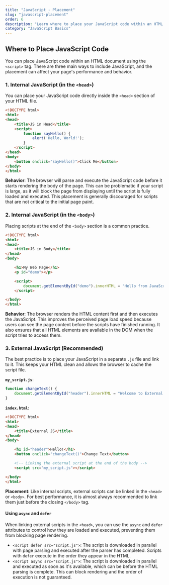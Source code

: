 ```yaml
---
title: "JavaScript - Placement"
slug: "javascript-placement"
order: 6
description: "Learn where to place your JavaScript code within an HTML document for optimal performance and behavior."
category: "JavaScript Basics"
---
```


## Where to Place JavaScript Code

You can place JavaScript code within an HTML document using the `<script>` tag. There are three main ways to include JavaScript, and the placement can affect your page's performance and behavior.

### 1. Internal JavaScript (in the `<head>`)

You can place your JavaScript code directly inside the `<head>` section of your HTML file.

```html
<!DOCTYPE html>
<html>
<head>
    <title>JS in Head</title>
    <script>
        function sayHello() {
            alert('Hello, World!');
        }
    </script>
</head>
<body>
    <button onclick="sayHello()">Click Me</button>
</body>
</html>
```
**Behavior**: The browser will parse and execute the JavaScript code before it starts rendering the body of the page. This can be problematic if your script is large, as it will block the page from displaying until the script is fully loaded and executed. This placement is generally discouraged for scripts that are not critical to the initial page paint.

### 2. Internal JavaScript (in the `<body>`)

Placing scripts at the end of the `<body>` section is a common practice.

```html
<!DOCTYPE html>
<html>
<head>
    <title>JS in Body</title>
</head>
<body>

    <h1>My Web Page</h1>
    <p id="demo"></p>

    <script>
        document.getElementById("demo").innerHTML = "Hello from JavaScript!";
    </script>

</body>
</html>
```
**Behavior**: The browser renders the HTML content first and then executes the JavaScript. This improves the perceived page load speed because users can see the page content before the scripts have finished running. It also ensures that all HTML elements are available in the DOM when the script tries to access them.

### 3. External JavaScript (Recommended)

The best practice is to place your JavaScript in a separate `.js` file and link to it. This keeps your HTML clean and allows the browser to cache the script file.

**`my_script.js`**:
```javascript
function changeText() {
    document.getElementById("header").innerHTML = "Welcome to External JS!";
}
```

**`index.html`**:
```html
<!DOCTYPE html>
<html>
<head>
    <title>External JS</title>
</head>
<body>

    <h1 id="header">Hello!</h1>
    <button onclick="changeText()">Change Text</button>

    <!-- Linking the external script at the end of the body -->
    <script src="my_script.js"></script>

</body>
</html>
```
**Placement**: Like internal scripts, external scripts can be linked in the `<head>` or `<body>`. For best performance, it is almost always recommended to link them just before the closing `</body>` tag.

#### Using `async` and `defer`
When linking external scripts in the `<head>`, you can use the `async` and `defer` attributes to control how they are loaded and executed, preventing them from blocking page rendering.
-   `<script defer src="script.js">`: The script is downloaded in parallel with page parsing and executed after the parser has completed. Scripts with `defer` execute in the order they appear in the HTML.
-   `<script async src="script.js">`: The script is downloaded in parallel and executed as soon as it's available, which can be before the HTML parsing is complete. This can block rendering and the order of execution is not guaranteed.
